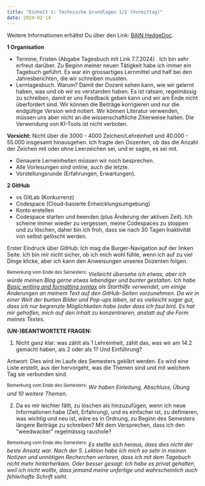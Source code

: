 ```yaml
---
title: "Einheit 1: Technische Grundlagen 1/2 (Vormittag)"
date: 2024-02-14
---
```


Weitere Informationen erhältst Du über den Link: <a href="https://pad.gwdg.de/ReigBDtuQCWgjjLLdhBogg#">BAIN HedgeDoc</a>.

**1 Organisation**
- Termine, Fristen (Abgabe Tagesbuch mit Link 7.7.2024)	. 
Ich bin sehr erfreut darüber. Zu Beginn meiner neuen Tätigkeit habe ich immer ein Tagebuch geführt. Es war ein grossartiges Lernmittel und half bei den Jahresberichten, die wir schreiben mussten.
- Lerntagesbuch. Warum? Damit der Dozent sehen kann, wie wir gelernt haben, was und ob wir es verstanden haben. Es ist ratsam, regelmässig zu schreiben, damit er uns Feedback geben kann und wir am Ende nicht überfordert sind. Wir können die Beiträge korrigieren und nur die endgültige Version wird notiert. Wir können Literatur verwenden, müssen uns aber nicht an die wissenschaftliche Zitierweise halten. Die Verwendung von KI-Tools ist nicht verboten.

**Vorsicht:** Nicht über die 3000 - 4000 Zeichen/Lehreinheit und 40.000 - 55.000 insgesamt hinausgehen. Ich fragte den Dozenten, ob das die Anzahl der Zeichen mit oder ohne Leerzeichen sei, und er sagte, es sei mit.

- Genauere Lerneinheiten müssen wir noch besprechen.
- Alle Vorlesungen sind online, auch die letzte.
- Vorstellungsrunde (Erfahrungen, Erwartungen).

**2 GitHub**
- vs GitLab (Konkurrenz)
- Codespace (Cloud-basierte Entwicklungsumgebung)
- Konto erstellen
- Codespace starten und beenden (plus Änderung der aktiven Zeit). Ich scheine immer wieder zu vergessen, meine Codespaces zu stoppen und zu löschen, daher bin ich froh, dass sie nach 30 Tagen Inaktivität von selbst gelöscht werden.

Erster Eindruck über GitHub: Ich mag die Burger-Navigation auf der linken Seite. Ich bin mir nicht sicher, ob ich mich wohl fühle, wenn ich auf zu viel Dinge klicke, aber ich kann den Anweisungen unseres Dozenten folgen.

<sup>Bemerkung vom Ende des Semesters:</sup> _Vielleicht übersehe ich etwas, aber ich würde meinen Blog gerne etwas lebendiger und bunter gestalten. Ich habe <a href="https://docs.github.com/en/get-started/writing-on-github/getting-started-with-writing-and-formatting-on-github/basic-writing-and-formatting-syntax">Basic writing and formatting syntax</a>  als Starthilfe verwendet, um einige Änderungen an meinem Text auf den GitHub-Seiten vorzunehmen. Da wir in einer Welt der bunten Bilder und Pop-ups leben, ist es vielleicht sogar gut, dass ich nur begrenzte Möglichkeiten habe (oder dass ich faul bin). Es hat mir geholfen, mich auf den Inhalt zu konzentrieren, anstatt auf die Form meines Textes._

**(UN-)BEANTWORTETE FRAGEN:**

1) Nicht ganz klar: was zählt als 1 Lehreinheit, zählt das, was wir am 14.2 gemacht haben, als 2 oder als 1? Und Einführung? 

Antwort: Dies wird im Laufe des Semesters geklärt werden. Es wird eine Liste erstellt, aus der hervorgeht, was die Themen sind und mit welchem Tag sie verbunden sind.

<sup>Bemerkung vom Ende des Semesters:</sup> _Wir haben Einleitung, Abschluss, Übung und 10 weitere Themen._
   
2) Da es mir leichter fällt, zu löschen als hinzuzufügen, wenn ich neue Informationen habe (Zeit, Erfahrung), und es einfacher ist, zu definieren, was wichtig und neu ist, wäre es in Ordnung, zu Beginn des Semesters längere Beiträge zu schreiben? Mit dem Versprechen, dass ich den "weedwacker" regelmässig raushole?

<sup>Bemerkung vom Ende des Semesters:</sup> _Es stellte sich heraus, dass dies nicht der beste Ansatz war. Nach der 5. Lektion habe ich mich so sehr in meinen Notizen und unnötigen Recherchen verloren, dass ich mit dem Tagebuch nicht mehr hinterherkam. Oder besser gesagt: Ich habe es privat gehalten, weil ich nicht wollte, dass jemand meine unfertige und wahrscheinlich auch fehlerhafte Schrift sieht._
